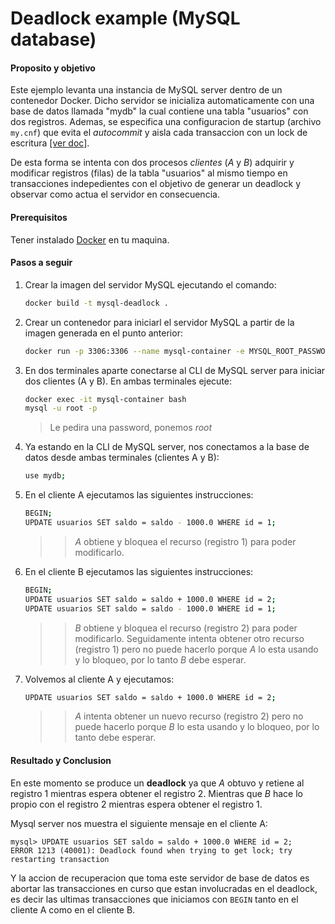 # Deadlock example (MySQL database)

#### Proposito y objetivo

Este ejemplo levanta una instancia de MySQL server dentro de un contenedor Docker. Dicho servidor se inicializa automaticamente con una base de datos llamada "mydb" la cual contiene una tabla "usuarios" con dos registros. Ademas, se especifica una configuracion de startup (archivo `my.cnf`) que evita el _autocommit_ y aisla cada transaccion con un lock de escritura [[ver doc]](https://dev.mysql.com/doc/refman/5.7/en/innodb-transaction-isolation-levels.html).

De esta forma se intenta con dos procesos _clientes_ (_A_ y _B_) adquirir y modificar registros (filas) de la tabla "usuarios" al mismo tiempo en transacciones indepedientes con el objetivo de generar un deadlock y observar como actua el servidor en consecuencia.

#### Prerequisitos

Tener instalado [Docker](https://docs.docker.com/get-docker/) en tu maquina.

#### Pasos a seguir

1. Crear la imagen del servidor MySQL ejecutando el comando:
    ```bash
    docker build -t mysql-deadlock .
    ```
2. Crear un contenedor para iniciarl el servidor MySQL a partir de la imagen generada en el punto anterior:
    ```bash
    docker run -p 3306:3306 --name mysql-container -e MYSQL_ROOT_PASSWORD=root mysql-deadlock
    ```
3. En dos terminales aparte conectarse al CLI de MySQL server para iniciar dos clientes (A y B). En ambas terminales ejecute:
    ```bash
    docker exec -it mysql-container bash
    mysql -u root -p
    ```
    > Le pedira una password, ponemos _root_

4. Ya estando en la CLI de MySQL server, nos conectamos a la base de datos desde ambas terminales (clientes A y B):
    ```bash
    use mydb;
    ```

5. En el cliente A ejecutamos las siguientes instrucciones:
    ```bash
    BEGIN;
    UPDATE usuarios SET saldo = saldo - 1000.0 WHERE id = 1;
    ```
    >> _A_ obtiene y bloquea el recurso (registro 1) para poder modificarlo.

6. En el cliente B ejecutamos las siguientes instrucciones:
    ```bash
    BEGIN;
    UPDATE usuarios SET saldo = saldo + 1000.0 WHERE id = 2;
    UPDATE usuarios SET saldo = saldo - 1000.0 WHERE id = 1;
    ```
    >> _B_ obtiene y bloquea el recurso (registro 2) para poder modificarlo. Seguidamente intenta obtener otro recurso (registro 1) pero no puede hacerlo porque _A_ lo esta usando y lo bloqueo, por lo tanto _B_ debe esperar.

7. Volvemos al cliente A y ejecutamos:
    ```bash
    UPDATE usuarios SET saldo = saldo + 1000.0 WHERE id = 2;
    ```
    >> _A_ intenta obtener un nuevo recurso (registro 2) pero no puede hacerlo porque _B_ lo esta usando y lo bloqueo, por lo tanto debe esperar.

#### Resultado y Conclusion

En este momento se produce un __deadlock__ ya que _A_ obtuvo y retiene al registro 1 mientras espera obtener el registro 2. Mientras que _B_ hace lo propio con el registro 2 mientras espera obtener el registro 1.

Mysql server nos muestra el siguiente mensaje en el cliente A:

    mysql> UPDATE usuarios SET saldo = saldo + 1000.0 WHERE id = 2;
    ERROR 1213 (40001): Deadlock found when trying to get lock; try restarting transaction

Y la accion de recuperacion que toma este servidor de base de datos es abortar las transacciones en curso que estan involucradas en el deadlock, es decir las ultimas transacciones que iniciamos con `BEGIN` tanto en el cliente A como en el cliente B.
